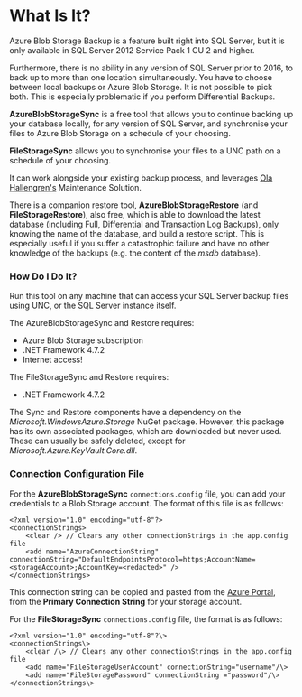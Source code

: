 # What Is It?

Azure Blob Storage Backup is a feature built right into SQL Server, but it is only available in SQL Server 2012 Service Pack 1 CU 2 and higher.

Furthermore, there is no ability in any version of SQL Server prior to 2016, to back up to more than one location simultaneously. You have to choose between local backups or Azure Blob Storage. It is not possible to pick both. This is especially problematic if you perform Differential Backups.

**AzureBlobStorageSync** is a free tool that allows you to continue backing up your database locally, for any version of SQL Server, and synchronise your files to Azure Blob Storage on a schedule of your choosing.

**FileStorageSync** allows you to synchronise your files to a UNC path on a schedule of your choosing.

It can work alongside your existing backup process, and leverages [Ola Hallengren's][1] Maintenance Solution.

There is a companion restore tool, **AzureBlobStorageRestore** (and **FileStorageRestore**), also free, which is able to download the latest database (including Full, Differential and Transaction Log Backups), only knowing the name of the database, and build a restore script. This is especially useful if you suffer a catastrophic failure and have no other knowledge of the backups (e.g. the content of the *msdb* database).

### How Do I Do It?

Run this tool on any machine that can access your SQL Server backup files using UNC, or the SQL Server instance itself.

The AzureBlobStorageSync and Restore requires:
- Azure Blob Storage subscription
- .NET Framework 4.7.2
- Internet access!

The FileStorageSync and Restore requires:
- .NET Framework 4.7.2

The Sync and Restore components have a dependency on the *Microsoft.WindowsAzure.Storage* NuGet package. However, this package has its own associated packages, which are downloaded but never used. These can usually be safely deleted, except for *Microsoft.Azure.KeyVault.Core.dll*.

### Connection Configuration File

For the **AzureBlobStorageSync** `connections.config` file, you can add your credentials to a Blob Storage account. The format of this file is as follows:

	<?xml version="1.0" encoding="utf-8"?>
	<connectionStrings>
	    <clear /> // Clears any other connectionStrings in the app.config file
	    <add name="AzureConnectionString" connectionString="DefaultEndpointsProtocol=https;AccountName=<storageAccount>;AccountKey=<redacted>" />
	</connectionStrings>

This connection string can be copied and pasted from the [Azure Portal][2], from the **Primary Connection String** for your storage account.

For the **FileStorageSync** `connections.config` file, the format is as follows:

	<?xml version="1.0" encoding="utf-8"?\>
	<connectionStrings\>
	    <clear /\> // Clears any other connectionStrings in the app.config file
	    <add name="FileStorageUserAccount" connectionString="username"/\>
	    <add name="FileStoragePassword" connectionString ="password"/\>
	</connectionStrings\>

[1]:	https://ola.hallengren.com/
[2]:	https://portal.azure.com